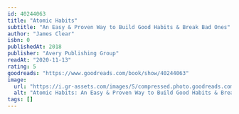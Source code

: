 ```yaml
---
id: 40244063
title: "Atomic Habits"
subtitle: "An Easy & Proven Way to Build Good Habits & Break Bad Ones"
author: "James Clear"
isbn: 0
publishedAt: 2018
publisher: "Avery Publishing Group"
readAt: "2020-11-13"
rating: 5
goodreads: "https://www.goodreads.com/book/show/40244063"
image:
  url: "https://i.gr-assets.com/images/S/compressed.photo.goodreads.com/books/1529573787l/40244063.jpg"
  alt: "Atomic Habits: An Easy & Proven Way to Build Good Habits & Break Bad Ones"
tags: []
---
```

